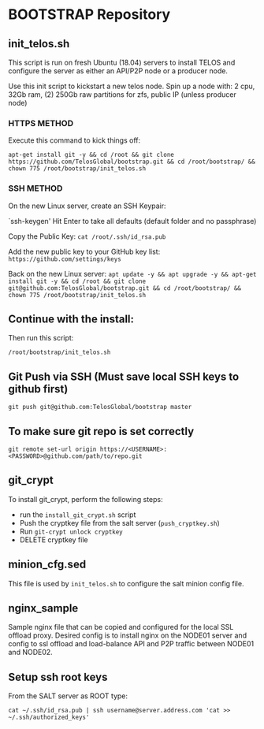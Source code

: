 # BOOTSTRAP Repository

## init_telos.sh
This script is run on fresh Ubuntu (18.04) servers to install TELOS and configure
the server as either an API/P2P node or a producer node.

Use this init script to kickstart a new telos node.  Spin up a node with:
2 cpu, 32Gb ram, (2) 250Gb raw partitions for zfs, public IP (unless producer node)

### HTTPS METHOD
Execute this command to kick things off:

`apt-get install git -y && cd /root && git clone https://github.com/TelosGlobal/bootstrap.git && cd /root/bootstrap/ && chown 775 /root/bootstrap/init_telos.sh`

### SSH METHOD
On the new Linux server, create an SSH Keypair:

`ssh-keygen'
Hit Enter to take all defaults (default folder and no passphrase)

Copy the Public Key:
`cat /root/.ssh/id_rsa.pub`

Add the new public key to your GitHub key list:
`https://github.com/settings/keys`

Back on the new Linux server:
`apt update -y && apt upgrade -y && apt-get install git -y && cd /root && git clone git@github.com:TelosGlobal/bootstrap.git && cd /root/bootstrap/ && chown 775 /root/bootstrap/init_telos.sh`

## Continue with the install:
Then run this script:

`/root/bootstrap/init_telos.sh`

## Git Push via SSH (Must save local SSH keys to github first)
`git push git@github.com:TelosGlobal/bootstrap master`

## To make sure git repo is set correctly
`git remote set-url origin https://<USERNAME>:<PASSWORD>@github.com/path/to/repo.git`

## git_crypt
To install git_crypt, perform the following steps:
- run the `install_git_crypt.sh` script
- Push the cryptkey file from the salt server (`push_cryptkey.sh`)
- Run `git-crypt unlock cryptkey`
- DELETE cryptkey file

## minion_cfg.sed
This file is used by `init_telos.sh` to configure the salt minion config file.

## nginx_sample
Sample nginx file that can be copied and configured for the local SSL offload proxy.
Desired config is to install nginx on the NODE01 server and config to ssl offload and
load-balance API and P2P traffic between NODE01 and NODE02.

## Setup ssh root keys
From the SALT server as ROOT type:

`cat ~/.ssh/id_rsa.pub | ssh username@server.address.com 'cat >> ~/.ssh/authorized_keys'`
